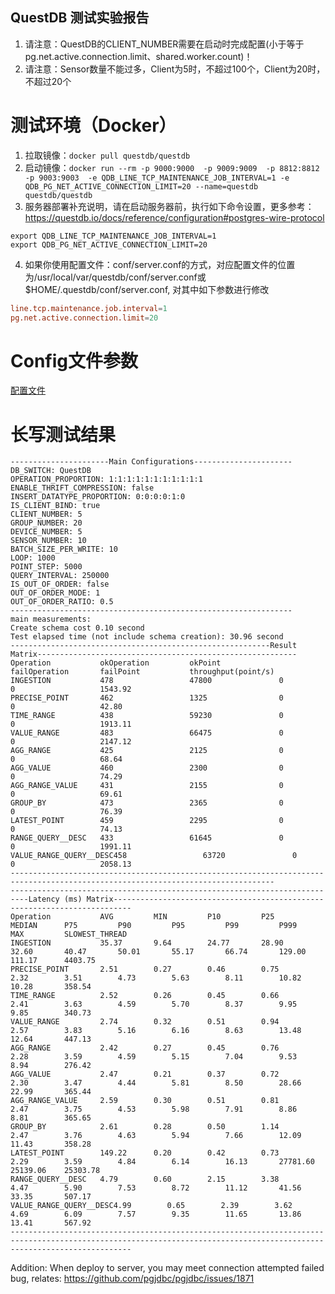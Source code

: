 QuestDB 测试实验报告
---
1. 请注意：QuestDB的CLIENT_NUMBER需要在启动时完成配置(小于等于pg.net.active.connection.limit、shared.worker.count)！
2. 请注意：Sensor数量不能过多，Client为5时，不超过100个，Client为20时，不超过20个

# 测试环境（Docker）
1. 拉取镜像：`docker pull questdb/questdb`
2. 启动镜像：`docker run --rm -p 9000:9000  -p 9009:9009  -p 8812:8812  -p 9003:9003  -e QDB_LINE_TCP_MAINTENANCE_JOB_INTERVAL=1 -e QDB_PG_NET_ACTIVE_CONNECTION_LIMIT=20 --name=questdb questdb/questdb`
3. 服务器部署补充说明，请在启动服务器前，执行如下命令设置，更多参考：https://questdb.io/docs/reference/configuration#postgres-wire-protocol

```
export QDB_LINE_TCP_MAINTENANCE_JOB_INTERVAL=1
export QDB_PG_NET_ACTIVE_CONNECTION_LIMIT=20
```

4. 如果你使用配置文件：conf/server.conf的方式，对应配置文件的位置为/usr/local/var/questdb/conf/server.conf或$HOME/.questdb/conf/server.conf, 对其中如下参数进行修改

```conf
line.tcp.maintenance.job.interval=1
pg.net.active.connection.limit=20
```

# Config文件参数
[配置文件](config.properties)

# 长写测试结果
```
----------------------Main Configurations----------------------
DB_SWITCH: QuestDB
OPERATION_PROPORTION: 1:1:1:1:1:1:1:1:1:1:1
ENABLE_THRIFT_COMPRESSION: false
INSERT_DATATYPE_PROPORTION: 0:0:0:0:1:0
IS_CLIENT_BIND: true
CLIENT_NUMBER: 5
GROUP_NUMBER: 20
DEVICE_NUMBER: 5
SENSOR_NUMBER: 10
BATCH_SIZE_PER_WRITE: 10
LOOP: 1000
POINT_STEP: 5000
QUERY_INTERVAL: 250000
IS_OUT_OF_ORDER: false
OUT_OF_ORDER_MODE: 1
OUT_OF_ORDER_RATIO: 0.5
---------------------------------------------------------------
main measurements:
Create schema cost 0.10 second
Test elapsed time (not include schema creation): 30.96 second
----------------------------------------------------------Result Matrix----------------------------------------------------------
Operation           okOperation         okPoint             failOperation       failPoint           throughput(point/s) 
INGESTION           478                 47800               0                   0                   1543.92             
PRECISE_POINT       462                 1325                0                   0                   42.80               
TIME_RANGE          438                 59230               0                   0                   1913.11             
VALUE_RANGE         483                 66475               0                   0                   2147.12             
AGG_RANGE           425                 2125                0                   0                   68.64               
AGG_VALUE           460                 2300                0                   0                   74.29               
AGG_RANGE_VALUE     431                 2155                0                   0                   69.61               
GROUP_BY            473                 2365                0                   0                   76.39               
LATEST_POINT        459                 2295                0                   0                   74.13               
RANGE_QUERY__DESC   433                 61645               0                   0                   1991.11             
VALUE_RANGE_QUERY__DESC458                 63720               0                   0                   2058.13             
---------------------------------------------------------------------------------------------------------------------------------
--------------------------------------------------------------------------Latency (ms) Matrix--------------------------------------------------------------------------
Operation           AVG         MIN         P10         P25         MEDIAN      P75         P90         P95         P99         P999        MAX         SLOWEST_THREAD
INGESTION           35.37       9.64        24.77       28.90       32.60       40.47       50.01       55.17       66.74       129.00      111.17      4403.75     
PRECISE_POINT       2.51        0.27        0.46        0.75        2.32        3.51        4.73        5.63        8.11        10.82       10.28       358.54      
TIME_RANGE          2.52        0.26        0.45        0.66        2.41        3.63        4.59        5.70        8.37        9.95        9.85        340.73      
VALUE_RANGE         2.74        0.32        0.51        0.94        2.57        3.83        5.16        6.16        8.63        13.48       12.64       447.13      
AGG_RANGE           2.42        0.27        0.45        0.76        2.28        3.59        4.59        5.15        7.04        9.53        8.94        276.42      
AGG_VALUE           2.47        0.21        0.37        0.72        2.30        3.47        4.44        5.81        8.50        28.66       22.99       365.44      
AGG_RANGE_VALUE     2.59        0.30        0.51        0.81        2.47        3.75        4.53        5.98        7.91        8.86        8.81        365.65      
GROUP_BY            2.61        0.28        0.50        1.14        2.47        3.76        4.63        5.94        7.66        12.09       11.43       358.28      
LATEST_POINT        149.22      0.20        0.42        0.73        2.29        3.59        4.84        6.14        16.13       27781.60    25139.06    25303.78    
RANGE_QUERY__DESC   4.79        0.60        2.15        3.38        4.47        5.90        7.53        8.72        11.12       41.56       33.35       507.17      
VALUE_RANGE_QUERY__DESC4.99        0.65        2.39        3.62        4.69        6.09        7.57        9.35        11.65       13.86       13.41       567.92      
-----------------------------------------------------------------------------------------------------------------------------------------------------------------------
```

Addition: When deploy to server, you may meet connection attempted failed bug, relates: https://github.com/pgjdbc/pgjdbc/issues/1871